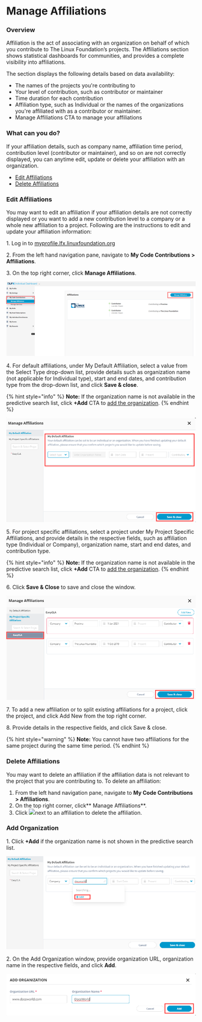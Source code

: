 # Manage Affiliations

### Overview

Affiliation is the act of associating with an organization on behalf of which you contribute to The Linux Foundation’s projects. The Affiliations section shows statistical dashboards for communities, and provides a complete visibility into affiliations.

The section displays the following details based on data availability:

* The names of the projects you're contributing to
* Your level of contribution, such as contributor or maintainer
* Time duration for each contribution
* Affiliation type, such as Individual or the names of the organizations you're affiliated with as a contributor or maintainer.
* Manage Affiliations CTA to manage your affiliations

### **What can you do?**

If your affiliation details, such as company name, affiliation time period, contribution level (contributor or maintainer), and so on are not correctly displayed, you can anytime edit, update or delete your affiliation with an organization.

* [Edit Affiliations](manage-affiliations.md#edit-affiliations)
* [Delete Affiliations](manage-affiliations.md#delete-affiliations)

### **Edit Affiliations**

You may want to edit an affiliation if your affiliation details are not correctly displayed or you want to add a new contribution level to a company or a whole new affiliation to a project. Following are the instructions to edit and update your affiliation information:

&#x20;1\. Log in to [myprofile.lfx.linuxfoundation.org](https://myprofile.lfx.linuxfoundation.org)

2\. From the left hand navigation pane, navigate to **My Code Contributions > Affiliations**.

3\. On the top right corner, click **Manage Affiliations**.

![Manage Affiliations CTA](../.gitbook/assets/manage-affiliations-cta.png)

4\. For default affiliations, under My Default Affiliation, select a value from the Select Type drop-down list, provide details such as organization name (not applicable for Individual type), start and end dates, and contribution type from the drop-down list, and click **Save & close**.

{% hint style="info" %}
**Note:** If the organization name is not available in the predictive search list, click **+Add** CTA to [add the organization](manage-affiliations.md#add-organization).
{% endhint %}

![My Default Affiliations](../.gitbook/assets/my-default-affiliations.png)

5\. For project specific affiliations, select a project under My Project Specific Affiliations, and provide details in the respective fields, such as affiliation type (Individual or Company), organization name, start and end dates, and contribution type.

{% hint style="info" %}
**Note:** If the organization name is not available in the predictive search list, click **+Add** CTA to [add the organization](manage-affiliations.md#add-organization).
{% endhint %}

6\. Click **Save & Close** to save and close the window.

![Project Specific Affiliations](../.gitbook/assets/project-specific-affiliations.png)

7\. To add a new affiliation or to split existing affiliations for a project, click the project, and click Add New from the top right corner.

8\. Provide details in the respective fields, and  click Save & close.

{% hint style="warning" %}
**Note:** You cannot have two affiliations for the same project during the same time period.
{% endhint %}

### Delete Affiliations

You may want to delete an affiliation if the affiliation data is not relevant to the project that you are contributing to. To delete an affiliation:

1. From the left hand navigation pane, navigate to **My Code Contributions > Affiliations**.
2. On the top right corner, click** Manage Affiliations**.
3. Click ![](https://lh6.googleusercontent.com/zEIfsEzgnOQdfn0hCCA2gVz3fmHd7FkXjU3-X24YrVi9WMFxNvWeBvSOEsmb-MqRYCx6haKMaOzx31\_7wt8vrA1mA0iq2tnWl4K\_dhMVo-9TAbAuV-2I-LE7cLAXTLceutGGa37O)next to an affiliation to delete the affiliation.

### **Add Organization**

1\. Click **+Add** if the organization name is not shown in the predictive search list.

![Add Organization CTA](../.gitbook/assets/add-organization-cta.png)

2\. On the Add Organization window, provide organization URL, organization name in the respective fields, and click **Add**.

![Add Organization](<../.gitbook/assets/add-organization (1).png>)
